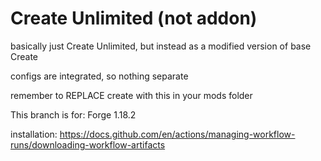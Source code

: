# Create Unlimited (not addon)

basically just Create Unlimited, but instead as a modified version of base Create

configs are integrated, so nothing separate

remember to REPLACE create with this in your mods folder

This branch is for: Forge 1.18.2

installation: https://docs.github.com/en/actions/managing-workflow-runs/downloading-workflow-artifacts
